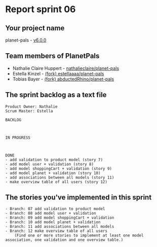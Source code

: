 # Report sprint 06

## Your project name

planet-pals - [v6.0.0](https://github.com/nathalieclaire/planet-pals/releases/tag/v6.0.0)

## Team members of PlanetPals

* Nathalie Claire Huppert - [nathalieclaire/planet-pals](https://github.com/nathalieclaire/planet-pals)
* Estella Kinzel - [(fork) estellaaaa/planet-pals](https://github.com/estellaaaa/planet-pals)
* Tobias Bayer - [(fork) abductedRhino/planet-pals](https://github.com/abductedRhino/planet-pals)

## The sprint backlog as a text file

```
Product Owner: Nathalie
Scrum Master: Estella

BACKLOG



IN PROGRESS



DONE
- add validation to product model (story 7)
- add model user + validation (story 8)
- add model shoppingCart + validation (story 9)
- add model planet + validation (story 10)
- add associations between all models (story 11)
- make overview table of all users (story 12)

```

## The stories you've implemented in this sprint

```
- Branch: 07 add validation to product model
- Branch: 08 add model user + validation
- Branch: 09 add model shoppingCart + validation
- Branch: 10 add model planet + validation
- Branch: 11 add associations between all models
- Branch: 12 make overview table of all users
    (Find one or more stories to implement at least one model association, one validation and one overview table.)
```
